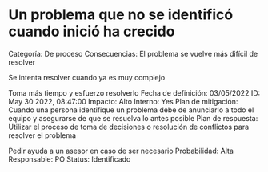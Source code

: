 # Un problema que no se identificó cuando inició ha crecido

Categoría: De proceso
Consecuencias: El problema se vuelve más difícil de resolver

Se intenta resolver cuando ya es muy complejo

Toma más tiempo y esfuerzo resolverlo
Fecha de definición: 03/05/2022
ID: May 30 2022, 08:47:00
Impacto: Alto
Interno: Yes
Plan de mitigación: Cuando una persona identifique un problema debe de anunciarlo a todo el equipo y asegurarse de que se resuelva lo antes posible
Plan de respuesta: Utilizar el proceso de toma de decisiones o resolución de conflictos para resolver el problema

Pedir ayuda a un asesor en caso de ser necesario
Probabilidad: Alta
Responsable: PO
Status: Identificado